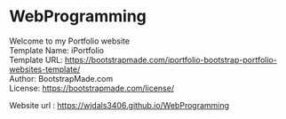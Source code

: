 # WebProgramming
Welcome to my Portfolio website<br>
Template Name: iPortfolio<br>
Template URL: https://bootstrapmade.com/iportfolio-bootstrap-portfolio-websites-template/<br>
Author: BootstrapMade.com<br>
License: https://bootstrapmade.com/license/<br>

Website url : https://wjdals3406.github.io/WebProgramming
